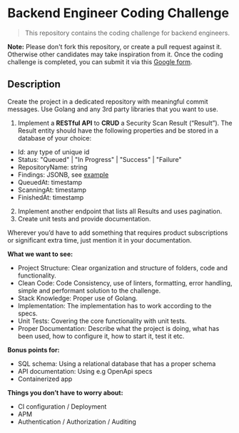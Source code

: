 # Backend Engineer Coding Challenge

> This repository contains the coding challenge for backend engineers.

**Note:** Please don't fork this repository, or create a pull request against it. Otherwise other candidates may take inspiration from it. Once the coding challenge is completed, you can submit it via this [Google form](https://forms.gle/i5nZWZKoUnTWj3td9).

## Description

Create the project in a dedicated repository with meaningful commit messages. Use Golang and any 3rd party libraries that you want to use.

1. Implement a **RESTful API** to **CRUD** a Security Scan Result (“Result”). The Result entity should have the following properties and be stored in a database of your choice:

- Id: any type of unique id
- Status: "Queued" | "In Progress" | "Success" | "Failure"
- RepositoryName: string
- Findings: JSONB, see [example](example-findings.json)
- QueuedAt: timestamp
- ScanningAt: timestamp
- FinishedAt: timestamp


2. Implement another endpoint that lists all Results and uses pagination.
3. Create unit tests and provide documentation.

Wherever you’d have to add something that requires product subscriptions or significant extra time, just mention it in your documentation.

**What we want to see:**

- Project Structure: Clear organization and structure of folders, code and functionality.
- Clean Code: Code Consistency, use of linters, formatting, error handling, simple and performant solution to the challenge.
- Stack Knowledge: Proper use of Golang.
- Implementation: The implementation has to work according to the specs.
- Unit Tests: Covering the core functionality with unit tests.
- Proper Documentation: Describe what the project is doing, what has been used, how to configure it, how to start it, test it etc.

**Bonus points for:**

- SQL schema: Using a relational database that has a proper schema
- API documentation: Using e.g OpenApi specs
- Containerized app

**Things you don’t have to worry about:**

- CI configuration / Deployment
- APM
- Authentication / Authorization / Auditing
